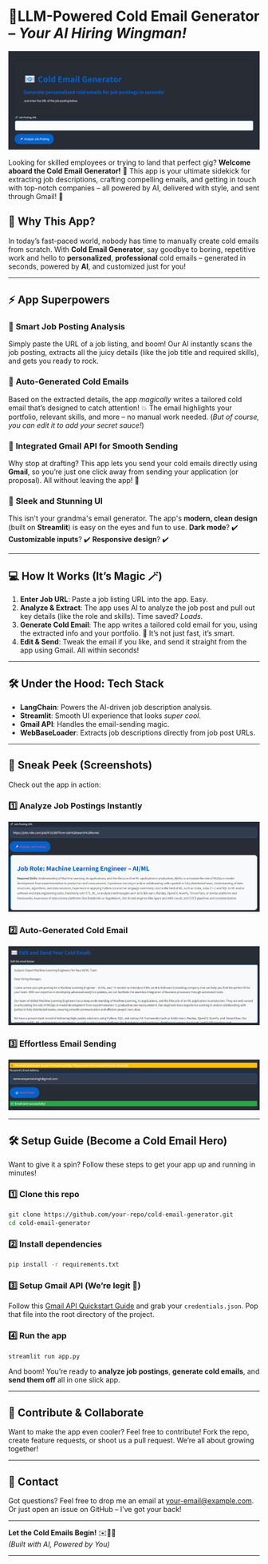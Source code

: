 #  📧**LLM-Powered Cold Email Generator** – *Your AI Hiring Wingman!*
 
![coldemail](Images/first.png)

Looking for skilled employees or trying to land that perfect gig? **Welcome aboard the Cold Email Generator!** 🎉 This app is your ultimate sidekick for extracting job descriptions, crafting compelling emails, and getting in touch with top-notch companies – all powered by AI, delivered with style, and sent through Gmail! 💌

## 🎯 **Why This App?**

In today’s fast-paced world, nobody has time to manually create cold emails from scratch. With **Cold Email Generator**, say goodbye to boring, repetitive work and hello to **personalized**, **professional** cold emails – generated in seconds, powered by **AI**, and customized just for you!

---

## ⚡ **App Superpowers**

### 🧠 **Smart Job Posting Analysis**
Simply paste the URL of a job listing, and boom! Our AI instantly scans the job posting, extracts all the juicy details (like the job title and required skills), and gets you ready to rock.

### 📝 **Auto-Generated Cold Emails**
Based on the extracted details, the app *magically* writes a tailored cold email that’s designed to catch attention! 💥 The email highlights your portfolio, relevant skills, and more – no manual work needed. (*But of course, you can edit it to add your secret sauce!*)

### 📧 **Integrated Gmail API for Smooth Sending**
Why stop at drafting? This app lets you send your cold emails directly using **Gmail**, so you’re just one click away from sending your application (or proposal). All without leaving the app! 🎯

### 🌈 **Sleek and Stunning UI**
This isn't your grandma's email generator. The app's **modern, clean design** (built on **Streamlit**) is easy on the eyes and fun to use. **Dark mode**? ✔️ **Customizable inputs**? ✔️ **Responsive design**? ✔️

---

## 💻 **How It Works** (It’s Magic 🪄)

1. **Enter Job URL**: Paste a job listing URL into the app. Easy.
2. **Analyze & Extract**: The app uses AI to analyze the job post and pull out key details (like the role and skills). Time saved? *Loads.*
3. **Generate Cold Email**: The app writes a tailored cold email for you, using the extracted info and your portfolio. 💬 It’s not just fast, it’s smart.
4. **Edit & Send**: Tweak the email if you like, and send it straight from the app using Gmail. All within seconds!

---

## 🛠 **Under the Hood: Tech Stack**

- **LangChain**: Powers the AI-driven job description analysis.
- **Streamlit**: Smooth UI experience that looks *super cool*.
- **Gmail API**: Handles the email-sending magic.
- **WebBaseLoader**: Extracts job descriptions directly from job post URLs.

---

## 🎨 **Sneak Peek** (Screenshots)

Check out the app in action:

### 1️⃣ **Analyze Job Postings Instantly**  
![Job Analysis](Images/analyzejob.png)

### 2️⃣ **Auto-Generated Cold Email**  
![Cold Email Generator](Images/editemail.png)

### 3️⃣ **Effortless Email Sending**  
![Send Email](Images/sendemail.png)

---

## 🛠️ **Setup Guide (Become a Cold Email Hero)**

Want to give it a spin? Follow these steps to get your app up and running in minutes!

### 1️⃣ Clone this repo

```bash
git clone https://github.com/your-repo/cold-email-generator.git
cd cold-email-generator
```

### 2️⃣ Install dependencies

```bash
pip install -r requirements.txt
```

### 3️⃣ Setup Gmail API (We’re legit 🎯)

Follow this [Gmail API Quickstart Guide](https://developers.google.com/gmail/api/quickstart/python) and grab your `credentials.json`. Pop that file into the root directory of the project.

### 4️⃣ Run the app

```bash
streamlit run app.py
```

And boom! You’re ready to **analyze job postings**, **generate cold emails**, and **send them off** all in one slick app.

---

## 🌟 **Contribute & Collaborate**

Want to make the app even cooler? Feel free to contribute! Fork the repo, create feature requests, or shoot us a pull request. We’re all about growing together!

---

## 📧 **Contact**

Got questions? Feel free to drop me an email at [your-email@example.com](mailto:ramanarayanransingh@gmail.com). Or just open an issue on GitHub – I’ve got your back!

---

**Let the Cold Emails Begin!** ✉️🚀✨  
*(Built with AI, Powered by You)*

---
